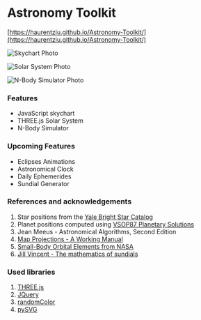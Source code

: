 # Astronomy Toolkit
[https://haurentziu.github.io/Astronomy-Toolkit/](https://haurentziu.github.io/Astronomy-Toolkit/)

![Skychart Photo](http://i.imgur.com/JPqbVw6.png)

![Solar System Photo](http://i.imgur.com/fqtLaAk.png)

![N-Body Simulator Photo](http://i.imgur.com/d6lsyGQ.png)
### Features
* JavaScript skychart
* THREE.js Solar System
* N-Body Simulator

### Upcoming Features
* Eclipses Animations
* Astronomical Clock
* Daily Ephemerides
* Sundial Generator

### References and acknowledgements
1. Star positions from the [Yale Bright Star Catalog](http://cdsarc.u-strasbg.fr/viz-bin/Cat?V/50)
2. Planet positions computed using [VSOP87 Planetary  Solutions](http://cdsarc.u-strasbg.fr/viz-bin/Cat?cat=VI%2f81&target=brief&msg=redirected%20by%20VizieR)
3. Jean Meeus - Astronomical Algorithms, Second Edition
4. [Map Projections - A Working Manual](http://eaps.mit.edu/12.114/Map_projections_a_working_manual.pdf)
5. [Small-Body Orbital Elements from NASA](http://ssd.jpl.nasa.gov/?sb_elem)
6. [Jill Vincent - The mathematics of sundials](http://files.eric.ed.gov/fulltext/EJ802706.pdf)

### Used libraries
1. [THREE.js](https://github.com/mrdoob/three.js/)
2. [JQuery](https://github.com/jquery/jquery)
3. [randomColor](https://github.com/davidmerfield/randomColor)
4. [pySVG](https://github.com/zlsa/pysvg/)
